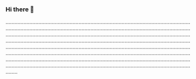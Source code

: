 ### Hi there 👋

........................................................................................................................................................................................................................................................................................................................................................................................................................................................................................................................................................................................................................................................................................................................................................................................................................................................................................................................................................................................................................................